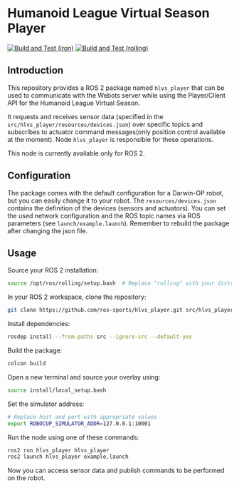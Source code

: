 # Humanoid League Virtual Season Player

[![Build and Test (iron)](../../actions/workflows/build_and_test_iron.yaml/badge.svg?branch=main)](../../actions/workflows/build_and_test_iron.yaml?query=branch:main)
[![Build and Test (rolling)](../../actions/workflows/build_and_test_rolling.yaml/badge.svg?branch=main)](../../actions/workflows/build_and_test_rolling.yaml?query=branch:main)

## Introduction
This repository provides a ROS 2 package named `hlvs_player` that can be used to communicate with the Webots server while using the Player/Client API for the Humanoid League Virtual Season.

It requests and receives sensor data (specified in the `src/hlvs_player/resources/devices.json`) over specific topics and subscribes to actuator command messages(only position control available at the moment). Node `hlvs_player` is responsible for these operations.

This node is currently available only for ROS 2.

## Configuration
The package comes with the default configuration for a Darwin-OP robot, but you can easily change it to your robot.
The `resources/devices.json` contains the definition of the devices (sensors and actuators).
You can set the used network configuration and the ROS topic names via ROS parameters (see `launch/example.launch`).
Remember to rebuild the package after changing the json file.

## Usage

Source your ROS 2 installation:

```sh
source /opt/ros/rolling/setup.bash  # Replace "rolling" with your distro
```

In your ROS 2 workspace, clone the repository:

```sh
git clone https://github.com/ros-sports/hlvs_player.git src/hlvs_player
```

Install dependencies:

```sh
rosdep install --from-paths src --ignore-src --default-yes
```

Build the package:

```sh
colcon build
```

Open a new terminal and source your overlay using:

```sh
source install/local_setup.bash
```

Set the simulator address:

```sh
# Replace host and port with appropriate values
export ROBOCUP_SIMULATOR_ADDR=127.0.0.1:10001
```

Run the node using one of these commands:

```sh
ros2 run hlvs_player hlvs_player
ros2 launch hlvs_player example.launch
```

Now you can access sensor data and publish commands to be performed on the robot.
